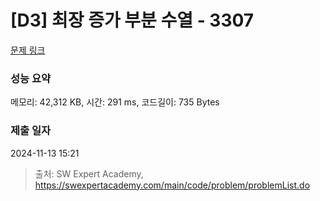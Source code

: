 # [D3] 최장 증가 부분 수열 - 3307 

[문제 링크](https://swexpertacademy.com/main/code/problem/problemDetail.do?contestProbId=AWBOKg-a6l0DFAWr) 

### 성능 요약

메모리: 42,312 KB, 시간: 291 ms, 코드길이: 735 Bytes

### 제출 일자

2024-11-13 15:21



> 출처: SW Expert Academy, https://swexpertacademy.com/main/code/problem/problemList.do